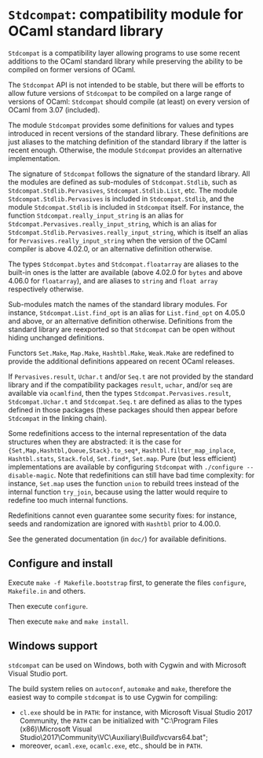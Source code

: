 ``Stdcompat``: compatibility module for OCaml standard library
==============================================================

``Stdcompat`` is a compatibility layer allowing programs to use some
recent additions to the OCaml standard library while preserving the
ability to be compiled on former versions of OCaml.

The ``Stdcompat`` API is not intended to be stable, but there will be
efforts to allow future versions of ``Stdcompat`` to be compiled on a
large range of versions of OCaml: ``Stdcompat`` should compile (at least)
on every version of OCaml from 3.07 (included).

The module ``Stdcompat`` provides some definitions for values and
types introduced in recent versions of the standard library. These
definitions are just aliases to the matching definition of the standard
library if the latter is recent enough. Otherwise, the module
``Stdcompat`` provides an alternative implementation.

The signature of ``Stdcompat`` follows the signature of the standard library.
All the modules are defined as sub-modules of ``Stdcompat.Stdlib``, such as
``Stdcompat.Stdlib.Pervasives``, ``Stdcompat.Stdlib.List``, etc. The module
``Stdcompat.Stdlib.Pervasives`` is included in ``Stdcompat.Stdlib``, and
the module ``Stdcompat.Stdlib`` is included in ``Stdcompat`` itself.
For instance, the function
``Stdcompat.really_input_string`` is an alias for
``Stdcompat.Pervasives.really_input_string``,
which is an alias for ``Stdcompat.Stdlib.Pervasives.really_input_string``,
which is itself an alias for
``Pervasives.really_input_string`` when the version of the OCaml
compiler is above 4.02.0, or an alternative definition otherwise.

The types ``Stdcompat.bytes`` and ``Stdcompat.floatarray`` are aliases
to the built-in ones is the latter are available (above 4.02.0 for
``bytes`` and above 4.06.0 for ``floatarray``), and are aliases to
``string`` and ``float array`` respectively otherwise.

Sub-modules match the names of the standard library modules.  For
instance, ``Stdcompat.List.find_opt`` is an alias for
``List.find_opt`` on 4.05.0 and above, or an alternative definition
otherwise. Definitions from the standard library are reexported so that
``Stdcompat`` can be open without hiding unchanged definitions.

Functors ``Set.Make``, ``Map.Make``, ``Hashtbl.Make``, ``Weak.Make``
are redefined to provide the additional definitions appeared on recent
OCaml releases.

If ``Pervasives.result``, ``Uchar.t`` and/or ``Seq.t`` are not
provided by the standard library and if the compatibility packages
``result``, ``uchar``, and/or ``seq`` are available via ``ocamlfind``,
then the types ``Stdcompat.Pervasives.result``, ``Stdcompat.Uchar.t``
and ``Stdcompat.Seq.t`` are defined as alias to the types defined in
those packages (these packages should then appear before ``Stdcompat``
in the linking chain).

Some redefinitions access to the internal representation of
the data structures when they are abstracted: it is the case for
``{Set,Map,Hashtbl,Queue,Stack}.to_seq*``,
``Hashtbl.filter_map_inplace``, ``Hashtbl.stats``, ``Stack.fold``,
``Set.find*``, ``Set.map``.
Pure (but less efficient) implementations are available by configuring
``Stdcompat`` with ``./configure --disable-magic``.
Note that redefinitions can still have bad time complexity:
for instance, ``Set.map`` uses the function ``union`` to rebuild trees
instead of the internal function ``try_join``, because using the
latter would require to redefine too much internal functions.

Redefinitions cannot even guarantee some security fixes: for instance,
seeds and randomization are ignored with ``Hashtbl`` prior to 4.00.0.

See the generated documentation (in ``doc/``) for available
definitions.

Configure and install
---------------------

Execute `make -f Makefile.bootstrap` first, to generate the files
`configure`, `Makefile.in` and others.

Then execute `configure`.

Then execute `make` and `make install`.

Windows support
---------------

`stdcompat` can be used on Windows, both with Cygwin and with
Microsoft Visual Studio port.

The build system relies on `autoconf`, `automake` and `make`,
therefore the easiest way to compile `stdcompat` is to use Cygwin
for compiling:
- `cl.exe` should be in `PATH`: for instance, with Microsoft
  Visual Studio 2017 Community, the `PATH` can be initialized with
  "C:\Program Files (x86)\Microsoft Visual Studio\2017\Community\VC\Auxiliary\Build\vcvars64.bat";
- moreover, `ocaml.exe`, `ocamlc.exe`, etc., should be in `PATH`.
